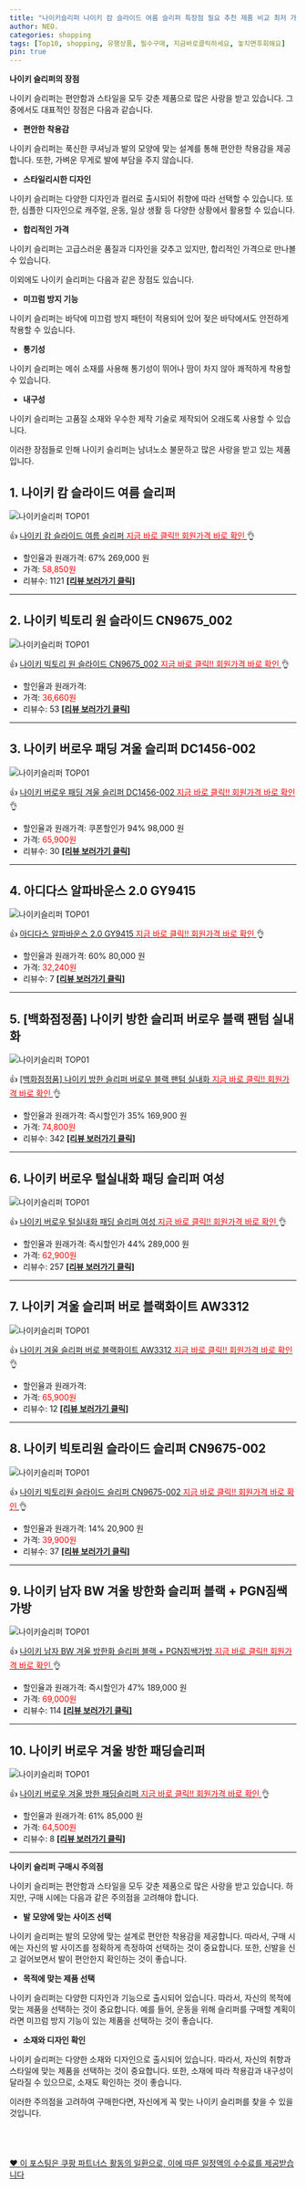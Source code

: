 ```yaml
---
title: "나이키슬리퍼 나이키 캄 슬라이드 여름 슬리퍼 특장점 필요 추천 제품 비교 최저 가격 비교 장점 구매 후기 구매평"
author: NEO.
categories: shopping
tags: [Top10, shopping, 유행상품, 필수구매, 지금바로클릭하세요, 놓치면후회해요]
pin: true
---
```

**나이키 슬리퍼의 장점**

나이키 슬리퍼는 편안함과 스타일을 모두 갖춘 제품으로 많은 사랑을 받고 있습니다. 그 중에서도 대표적인 장점은 다음과 같습니다.

* **편안한 착용감**

나이키 슬리퍼는 푹신한 쿠셔닝과 발의 모양에 맞는 설계를 통해 편안한 착용감을 제공합니다. 또한, 가벼운 무게로 발에 부담을 주지 않습니다.

* **스타일리시한 디자인**

나이키 슬리퍼는 다양한 디자인과 컬러로 출시되어 취향에 따라 선택할 수 있습니다. 또한, 심플한 디자인으로 캐주얼, 운동, 일상 생활 등 다양한 상황에서 활용할 수 있습니다.

* **합리적인 가격**

나이키 슬리퍼는 고급스러운 품질과 디자인을 갖추고 있지만, 합리적인 가격으로 만나볼 수 있습니다.

이외에도 나이키 슬리퍼는 다음과 같은 장점도 있습니다.

* **미끄럼 방지 기능**

나이키 슬리퍼는 바닥에 미끄럼 방지 패턴이 적용되어 있어 젖은 바닥에서도 안전하게 착용할 수 있습니다.

* **통기성**

나이키 슬리퍼는 메쉬 소재를 사용해 통기성이 뛰어나 땀이 차지 않아 쾌적하게 착용할 수 있습니다.

* **내구성**

나이키 슬리퍼는 고품질 소재와 우수한 제작 기술로 제작되어 오래도록 사용할 수 있습니다.

이러한 장점들로 인해 나이키 슬리퍼는 남녀노소 불문하고 많은 사랑을 받고 있는 제품입니다.

   

## 1. 나이키 캄 슬라이드 여름 슬리퍼

![나이키슬리퍼 TOP01](https://thumbnail8.coupangcdn.com/thumbnails/remote/490x490ex/image/vendor_inventory/eb5c/2f691895af8348a7d631d6b3169a9a39f89975b16c0d45ca5b2b727625fb.jpg)


👍 [나이키 캄 슬라이드 여름 슬리퍼 <font color=red> 지금 바로 클릭!! 회원가격 바로 확인 </font> ](https://link.coupang.com/re/AFFSDP?lptag=AF3617701&subid=GithubCoopas&pageKey=7427638774&traceid=V0-153&itemId=19283818874&vendorItemId=86398738102) 👌 


- 할인율과 원래가격: 67%  269,000   원
- 가격: <span style='color:red'>58,850원</span>
- 리뷰수: 1121  [**[리뷰 보러가기 클릭]**](https://link.coupang.com/re/AFFSDP?lptag=AF3617701&subid=GithubCoopas&pageKey=7427638774&traceid=V0-153&itemId=19283818874&vendorItemId=86398738102)

---


   

## 2. 나이키 빅토리 원 슬라이드 CN9675_002

![나이키슬리퍼 TOP01](https://thumbnail7.coupangcdn.com/thumbnails/remote/490x490ex/image/vendor_inventory/be2e/361e8bdaec9d7563aebf77912ab9864dd64746493547f29c8e46dae3594e.jpg)


👍 [나이키 빅토리 원 슬라이드 CN9675_002 <font color=red> 지금 바로 클릭!! 회원가격 바로 확인 </font> ](https://link.coupang.com/re/AFFSDP?lptag=AF3617701&subid=GithubCoopas&pageKey=4806043589&traceid=V0-153&itemId=6176630195&vendorItemId=76023426769) 👌 


- 할인율과 원래가격: 
- 가격: <span style='color:red'>36,660원</span>
- 리뷰수: 53  [**[리뷰 보러가기 클릭]**](https://link.coupang.com/re/AFFSDP?lptag=AF3617701&subid=GithubCoopas&pageKey=4806043589&traceid=V0-153&itemId=6176630195&vendorItemId=76023426769)

---


   

## 3. 나이키 버로우 패딩 겨울 슬리퍼 DC1456-002

![나이키슬리퍼 TOP01](https://thumbnail8.coupangcdn.com/thumbnails/remote/490x490ex/image/vendor_inventory/05db/3645829e36299571f1f834e5a9d8154b28ecda1be36f2dbb83bcb46d770d.jpg)


👍 [나이키 버로우 패딩 겨울 슬리퍼 DC1456-002 <font color=red> 지금 바로 클릭!! 회원가격 바로 확인 </font> ](https://link.coupang.com/re/AFFSDP?lptag=AF3617701&subid=GithubCoopas&pageKey=6804155622&traceid=V0-153&itemId=16074497109&vendorItemId=87749451258) 👌 


- 할인율과 원래가격: 쿠폰할인가 94%  98,000   원
- 가격: <span style='color:red'>65,900원</span>
- 리뷰수: 30  [**[리뷰 보러가기 클릭]**](https://link.coupang.com/re/AFFSDP?lptag=AF3617701&subid=GithubCoopas&pageKey=6804155622&traceid=V0-153&itemId=16074497109&vendorItemId=87749451258)

---


   

## 4. 아디다스 알파바운스 2.0 GY9415

![나이키슬리퍼 TOP01](https://thumbnail8.coupangcdn.com/thumbnails/remote/490x490ex/image/retail/images/2023/09/18/11/4/47e1741d-f967-46a1-aff6-f9d7f9af9e0f.jpg)


👍 [아디다스 알파바운스 2.0 GY9415 <font color=red> 지금 바로 클릭!! 회원가격 바로 확인 </font> ](https://link.coupang.com/re/AFFSDP?lptag=AF3617701&subid=GithubCoopas&pageKey=6787626080&traceid=V0-153&itemId=15982360519&vendorItemId=87223695005) 👌 


- 할인율과 원래가격: 60%  80,000   원
- 가격: <span style='color:red'>32,240원</span>
- 리뷰수: 7  [**[리뷰 보러가기 클릭]**](https://link.coupang.com/re/AFFSDP?lptag=AF3617701&subid=GithubCoopas&pageKey=6787626080&traceid=V0-153&itemId=15982360519&vendorItemId=87223695005)

---


   

## 5. [백화점정품] 나이키 방한 슬리퍼 버로우 블랙 팬텀 실내화

![나이키슬리퍼 TOP01](https://thumbnail10.coupangcdn.com/thumbnails/remote/490x490ex/image/vendor_inventory/55b8/a79621eb15861261491ca082fff483fa8909e831c3a1230fba40bd72ef10.png)


👍 [[백화점정품] 나이키 방한 슬리퍼 버로우 블랙 팬텀 실내화 <font color=red> 지금 바로 클릭!! 회원가격 바로 확인 </font> ](https://link.coupang.com/re/AFFSDP?lptag=AF3617701&subid=GithubCoopas&pageKey=6916410387&traceid=V0-153&itemId=16686588567&vendorItemId=87771903056) 👌 


- 할인율과 원래가격: 즉시할인가 35%  169,900   원
- 가격: <span style='color:red'>74,800원</span>
- 리뷰수: 342  [**[리뷰 보러가기 클릭]**](https://link.coupang.com/re/AFFSDP?lptag=AF3617701&subid=GithubCoopas&pageKey=6916410387&traceid=V0-153&itemId=16686588567&vendorItemId=87771903056)

---


   

## 6. 나이키 버로우 털실내화 패딩 슬리퍼 여성

![나이키슬리퍼 TOP01](https://thumbnail10.coupangcdn.com/thumbnails/remote/490x490ex/image/vendor_inventory/11a4/66dfc97ac58644dc915f8cd94912e192340a16e4605a682cff658af9f95c.jpg)


👍 [나이키 버로우 털실내화 패딩 슬리퍼 여성 <font color=red> 지금 바로 클릭!! 회원가격 바로 확인 </font> ](https://link.coupang.com/re/AFFSDP?lptag=AF3617701&subid=GithubCoopas&pageKey=7730501557&traceid=V0-153&itemId=20771744947&vendorItemId=87841680153) 👌 


- 할인율과 원래가격: 즉시할인가 44%  289,000   원
- 가격: <span style='color:red'>62,900원</span>
- 리뷰수: 257  [**[리뷰 보러가기 클릭]**](https://link.coupang.com/re/AFFSDP?lptag=AF3617701&subid=GithubCoopas&pageKey=7730501557&traceid=V0-153&itemId=20771744947&vendorItemId=87841680153)

---


   

## 7. 나이키 겨울 슬리퍼 버로 블랙화이트 AW3312

![나이키슬리퍼 TOP01](https://thumbnail7.coupangcdn.com/thumbnails/remote/490x490ex/image/vendor_inventory/9c38/baaaad773428975ddc9b44f803838da95436a12081c43196d726592cf120.png)


👍 [나이키 겨울 슬리퍼 버로 블랙화이트 AW3312 <font color=red> 지금 바로 클릭!! 회원가격 바로 확인 </font> ](https://link.coupang.com/re/AFFSDP?lptag=AF3617701&subid=GithubCoopas&pageKey=7092850180&traceid=V0-153&itemId=17681185102&vendorItemId=84687947027) 👌 


- 할인율과 원래가격: 
- 가격: <span style='color:red'>65,900원</span>
- 리뷰수: 12  [**[리뷰 보러가기 클릭]**](https://link.coupang.com/re/AFFSDP?lptag=AF3617701&subid=GithubCoopas&pageKey=7092850180&traceid=V0-153&itemId=17681185102&vendorItemId=84687947027)

---


   

## 8. 나이키 빅토리원 슬라이드 슬리퍼 CN9675-002

![나이키슬리퍼 TOP01](https://thumbnail8.coupangcdn.com/thumbnails/remote/490x490ex/image/vendor_inventory/4aeb/9fd26c9b36a7dfe012e22888b0c4ad658d7d632329a18a3298da2685ae6d.jpg)


👍 [나이키 빅토리원 슬라이드 슬리퍼 CN9675-002 <font color=red> 지금 바로 클릭!! 회원가격 바로 확인 </font> ](https://link.coupang.com/re/AFFSDP?lptag=AF3617701&subid=GithubCoopas&pageKey=7151012528&traceid=V0-153&itemId=17978197206&vendorItemId=86328570142) 👌 


- 할인율과 원래가격: 14%  20,900   원
- 가격: <span style='color:red'>39,900원</span>
- 리뷰수: 37  [**[리뷰 보러가기 클릭]**](https://link.coupang.com/re/AFFSDP?lptag=AF3617701&subid=GithubCoopas&pageKey=7151012528&traceid=V0-153&itemId=17978197206&vendorItemId=86328570142)

---


   

## 9. 나이키 남자 BW 겨울 방한화 슬리퍼 블랙 + PGN짐쌕가방

![나이키슬리퍼 TOP01](https://thumbnail8.coupangcdn.com/thumbnails/remote/490x490ex/image/vendor_inventory/ae62/662d6fe8ffbaf09cbbb2f087f09eaa692ae949ce20c3e4090cdb5ccc68cd.jpg)


👍 [나이키 남자 BW 겨울 방한화 슬리퍼 블랙 + PGN짐쌕가방 <font color=red> 지금 바로 클릭!! 회원가격 바로 확인 </font> ](https://link.coupang.com/re/AFFSDP?lptag=AF3617701&subid=GithubCoopas&pageKey=7702534203&traceid=V0-153&itemId=20627008798&vendorItemId=87701141202) 👌 


- 할인율과 원래가격: 즉시할인가 47%  189,000   원
- 가격: <span style='color:red'>69,000원</span>
- 리뷰수: 114  [**[리뷰 보러가기 클릭]**](https://link.coupang.com/re/AFFSDP?lptag=AF3617701&subid=GithubCoopas&pageKey=7702534203&traceid=V0-153&itemId=20627008798&vendorItemId=87701141202)

---


   

## 10. 나이키 버로우 겨울 방한 패딩슬리퍼

![나이키슬리퍼 TOP01](https://thumbnail7.coupangcdn.com/thumbnails/remote/490x490ex/image/vendor_inventory/3afc/34ba8f4f9865a5a8dc68957fdbfcd24fe6a066e7107a97ee603c357fc817.jpg)


👍 [나이키 버로우 겨울 방한 패딩슬리퍼 <font color=red> 지금 바로 클릭!! 회원가격 바로 확인 </font> ](https://link.coupang.com/re/AFFSDP?lptag=AF3617701&subid=GithubCoopas&pageKey=7704652443&traceid=V0-153&itemId=20637405543&vendorItemId=87711033227) 👌 


- 할인율과 원래가격: 61%  85,000   원
- 가격: <span style='color:red'>64,500원</span>
- 리뷰수: 8  [**[리뷰 보러가기 클릭]**](https://link.coupang.com/re/AFFSDP?lptag=AF3617701&subid=GithubCoopas&pageKey=7704652443&traceid=V0-153&itemId=20637405543&vendorItemId=87711033227)

---
**나이키 슬리퍼 구매시 주의점**

나이키 슬리퍼는 편안함과 스타일을 모두 갖춘 제품으로 많은 사랑을 받고 있습니다. 하지만, 구매 시에는 다음과 같은 주의점을 고려해야 합니다.

* **발 모양에 맞는 사이즈 선택**

나이키 슬리퍼는 발의 모양에 맞는 설계로 편안한 착용감을 제공합니다. 따라서, 구매 시에는 자신의 발 사이즈를 정확하게 측정하여 선택하는 것이 중요합니다. 또한, 신발을 신고 걸어보면서 발이 편안한지 확인하는 것이 좋습니다.


* **목적에 맞는 제품 선택**

나이키 슬리퍼는 다양한 디자인과 기능으로 출시되어 있습니다. 따라서, 자신의 목적에 맞는 제품을 선택하는 것이 중요합니다. 예를 들어, 운동을 위해 슬리퍼를 구매할 계획이라면 미끄럼 방지 기능이 있는 제품을 선택하는 것이 좋습니다.


* **소재와 디자인 확인**

나이키 슬리퍼는 다양한 소재와 디자인으로 출시되어 있습니다. 따라서, 자신의 취향과 스타일에 맞는 제품을 선택하는 것이 중요합니다. 또한, 소재에 따라 착용감과 내구성이 달라질 수 있으므로, 소재도 확인하는 것이 좋습니다.


이러한 주의점을 고려하여 구매한다면, 자신에게 꼭 맞는 나이키 슬리퍼를 찾을 수 있을 것입니다.<br><br><br><br><br> [ ❤  이 포스팅은 쿠팡 파트너스 활동의 일환으로, 이에 따른 일정액의 수수료를 제공받습니다](https://link.coupang.com/a/bcEFyh)